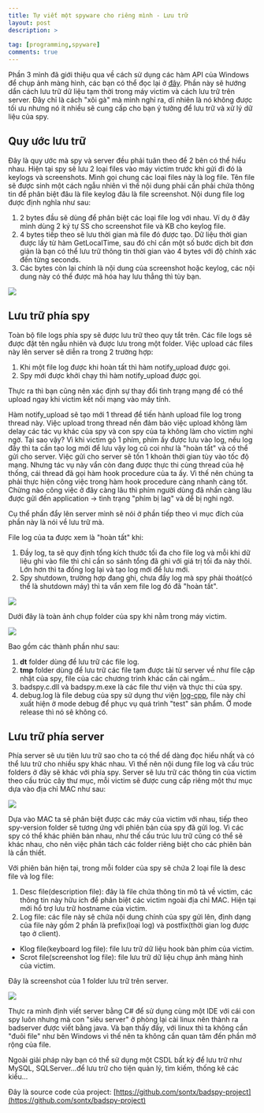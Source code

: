```yaml
---
title: Tự viết một spyware cho riêng mình - Lưu trữ
layout: post
description: >
  
tag: [programming,spyware]
comments: true
---
```


Phần 3 mình đã giới thiệu qua về cách sử dụng các hàm API của Windows để chụp ảnh màng hình, 
các bạn có thể đọc lại ở [đây](/2016/06/29/viet-spyware-phan-3). Phần này sẽ hướng dẩn cách lưu trữ dữ liệu tạm thời trong máy victim và 
cách lưu trữ trên server. Đây chỉ là cách "xôi gà" mà mình nghỉ ra, dĩ nhiên là nó không được tối ưu nhưng nó 
ít nhiều sẽ cung cấp cho bạn ý tưởng để lưu trữ và xử lý dữ liệu của spy.
  
Quy ước lưu trữ
--------

Đây là quy ước mà spy và server đều phải tuân theo để 2 bên có thể hiểu nhau. Hiện tại spy sẽ lưu 2 loại files vào máy victim trước khi gửi đi đó là keylogs và screenshots. Mình gọi chung các loại files này là log file. Tên file sẽ được sinh một cách ngẫu nhiên vì thế nội dung phải cần phải chứa thông tin để phân biệt đâu là file keylog đâu là file screenshot. Nội dung file log được định nghĩa như sau:

1. 2 bytes đầu sẽ dùng để phân biệt các loại file log với nhau. Ví dụ ở đây mình dùng 2 ký tự SS cho screenshot file và KB cho keylog file.
1. 4 bytes tiếp theo sẽ lưu thời gian mà file đó được tạo. Dữ liệu thời gian được lấy từ hàm GetLocalTime, sau đó chỉ cần một số bước dịch bit đơn giản là bạn có thể lưu trữ thông tin thời gian vào 4 bytes với độ chính xác đến từng seconds.
1. Các bytes còn lại chính là nội dung của screenshot hoặc keylog, các nội dung này có thể được mã hóa hay lưu thẳng thì tùy bạn.

![](https://4.bp.blogspot.com/-FWdPhm9ZKIA/V4NE1UcWPiI/AAAAAAAAO9A/VhJ47Y9fhN40RhnYRfOSe9eD3MgGQFSOwCLcB/s1600/Capture.PNG)

Lưu trữ phía spy
---------

Toàn bộ file logs phía spy sẽ được lưu trữ theo quy tắt trên. Các file logs sẽ được đặt tên ngẫu nhiên và được lưu trong một folder. Việc upload các files này lên server sẽ diễn ra trong 2 trường hợp:

1. Khi một file log được khi hoàn tất thì hàm notify_upload được gọi.
1. Spy mới được khởi chạy thì hàm notify_upload được gọi.

Thực ra thì bạn cũng nên xác định sự thay đổi tình trạng mạng để có thể upload ngay khi victim kết nối mạng vào máy tính.

Hàm notify_upload sẽ tạo mới 1 thread để tiến hành upload file log trong thread này. Việc upload trong thread nền đảm bảo việc upload không làm delay các tác vụ khác của spy và con spy của ta không làm cho victim nghi ngờ. Tại sao vậy? Vì khi victim gỏ 1 phím, phím ấy được lưu vào log, nếu log đầy thì ta cần tạo log mới để lưu vậy log cũ coi như là "hoàn tất" và có thể gửi cho server. Việc gửi cho server sẽ tốn 1 khoản thời gian tùy vào tốc độ mạng. Nhưng tác vụ này vẩn còn đang được thực thi cùng thread của hệ thống, cái thread đã gọi hàm hook procedure của ta ấy. Vì thế nên chúng ta phải thực hiện công việc trong hàm hook procedure càng nhanh càng tốt. Chừng nào công việc ở đây càng lâu thì phím người dùng đã nhấn càng lâu được gửi đến application -> tình trạng "phím bị lag" và dể bị nghi ngờ.

Cụ thể phần đẩy lên server mình sẽ nói ở phần tiếp theo vì mục đích của phần này là nói về lưu trữ mà.

File log của ta được xem là "hoàn tất" khi:

1. Đầy log, ta sẽ quy định tổng kích thước tối đa cho file log và mỗi khi dữ liệu ghi vào file thì chỉ cần so sánh tổng đã ghi với giá trị tối đa này thôi. Lớn hơn thì ta đống log lại và tạo log mới để lưu mới.
1. Spy shutdown, trường hợp đang ghi, chưa đầy log mà spy phải thoát(có thể là shutdown máy) thì ta vẩn xem file log đó đã "hoàn tất".

![](https://1.bp.blogspot.com/-M2o56lM0wWg/V4NLoHEQ_oI/AAAAAAAAO9Q/O9chH-EV-RIG8DnVIHMuV7fPF-wbCz91QCLcB/s1600/logfile.png)

Dưới đây là toàn ảnh chụp folder của spy khi nằm trong máy victim.

![](https://2.bp.blogspot.com/-jyNDFcjMj2k/V4NMSOdBIfI/AAAAAAAAO9U/RHgOzpcRAoQSrDGe18ENbtcw4NU7BC8qwCLcB/s1600/spydir.png)

Bao gồm các thành phần như sau:

1. **dt** folder dùng để lưu trữ các file log.
1. **tmp** folder dùng để lưu trữ các file tạm được tải từ server về như file cập nhật của spy, file của các chương trình khác cần cài ngầm...
1. badspy.c.dll và badspy.m.exe là các file thư viện và thực thi của spy.
1. debug.log là file debug của spy sử dụng thư viện [log-cpp](https://github.com/sontx/log-cpp), file này chỉ xuất hiện ở mode debug để phục vụ quá trình "test" sản phẩm. Ở mode release thì nó sẽ không có.

Lưu trữ phía server
-----------

Phía server sẽ ưu tiên lưu trữ sao cho ta có thể dể dàng đọc hiểu nhất và có thể lưu trữ cho nhiều spy khác nhau. Vì thế nên nội dung file log và cấu trúc folders ở đây sẽ khác với phía spy. Server sẽ lưu trữ các thông tin của victim theo cấu trúc cây thư mục, mỗi victim sẽ được cung cấp riêng một thư mục dựa vào địa chỉ MAC như sau:

![](https://3.bp.blogspot.com/-byeNQzq4E0g/V4NOuLtWbDI/AAAAAAAAO9k/QznWAFutTqE7sTc3zz3u38eDG7wuW5K-wCLcB/s1600/serverdir.png)

Dựa vào MAC ta sẽ phân biệt được các máy của victim với nhau, tiếp theo spy-version folder sẽ tương ứng với phiên bản của spy đã gửi log. Vì các spy có thể khác phiên bản nhau, như thế cấu trúc lưu trữ cũng có thể sẽ khác nhau, cho nên việc phân tách các folder riêng biệt cho các phiên bản là cần thiết.

Với phiên bản hiện tại, trong mỗi folder của spy sẽ chứa 2 loại file là desc file và log file:

1. Desc file(description file): đây là file chứa thông tin mô tả về victim, các thông tin này hữu ích để phân biệt các victim ngoài địa chỉ MAC. Hiện tại mới hổ trợ lưu trữ hostname của victim.
1. Log file: các file này sẽ chứa nội dung chính của spy gửi lên, định dạng của file này gồm 2 phần là prefix(loại log) và postfix(thời gian log được tạo ở client). 
- Klog file(keyboard log file): file lưu trữ dữ liệu hook bàn phím của victim.
- Scrot file(screenshot log file): file lưu trữ dữ liệu chụp ảnh màng hình của victim.

Đây là screenshot của 1 folder lưu trữ trên server.

![](https://1.bp.blogspot.com/-e63_0zcvAt8/V4NQNceFcBI/AAAAAAAAO9w/_5uiwb0f8sQnmGyNQWgeOcYPcBNLlPtzwCLcB/s1600/serverdir.png)

Thực ra mình định viết server bằng C# để sử dụng cùng một IDE với cái con spy luôn nhưng mà con "siêu server" ở phòng lại cài linux nên thành ra badserver được viết bằng java. Và bạn thấy đấy, với linux thì ta không cần "đuôi file" như bên Windows vì thế nên ta không cần quan tâm đến phần mở rộng của file.

Ngoài giải pháp này bạn có thể sử dụng một CSDL bất kỳ để lưu trữ như MySQL, SQLServer...để lưu trữ cho tiện quản lý, tìm kiếm, thống kê các kiểu...

Đây là source code của project: [https://github.com/sontx/badspy-project](https://github.com/sontx/badspy-project)